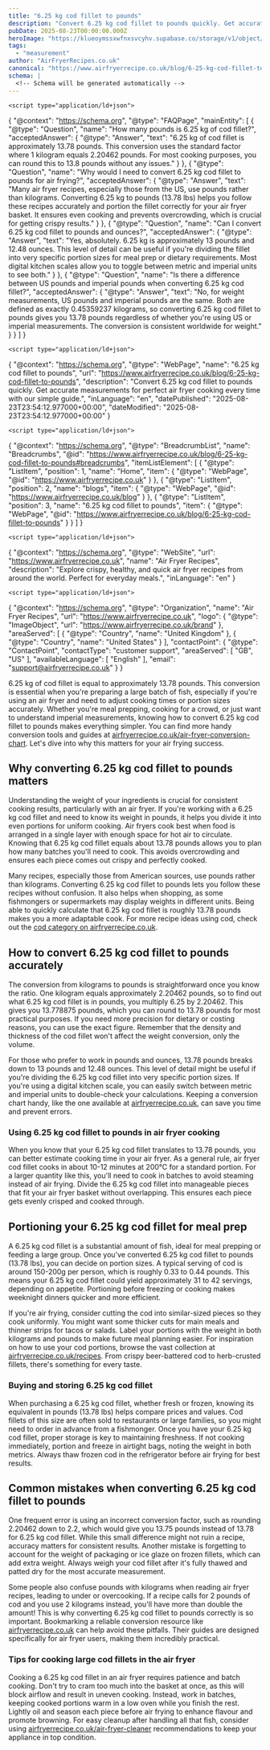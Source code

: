 ```yaml
---
title: "6.25 kg cod fillet to pounds"
description: "Convert 6.25 kg cod fillet to pounds quickly. Get accurate measurements for perfect air fryer cooking every time with our simple guide."
pubDate: 2025-08-23T00:00:00.000Z
heroImage: "https://klueoymssxwfnxsvcyhv.supabase.co/storage/v1/object/public/Shmucket/6-25-kg-cod-fillet-to-pounds.webp"
tags:
  - "measurement"
author: "AirFryerRecipes.co.uk"
canonical: "https://www.airfryerrecipe.co.uk/blog/6-25-kg-cod-fillet-to-pounds"
schema: |
  <!-- Schema will be generated automatically -->
---
```

<script type="application/ld+json">
{
    "@context": "https://schema.org",
    "@type": "BlogPosting",
    "url": "https://www.airfryerrecipe.co.uk/blog/6-25-kg-cod-fillet-to-pounds",
    "mainEntityOfPage": {
        "@type": "WebPage",
        "@id": "https://www.airfryerrecipe.co.uk/blog/6-25-kg-cod-fillet-to-pounds"
    },
    "headline": "Easy 6.25 kg Cod Fillet to Pounds Conversion Guide",
    "description": "Convert 6.25 kg cod fillet to pounds quickly. Get accurate measurements for perfect air fryer cooking every time with our simple guide.",
    "author": {
        "@type": "Person",
        "name": "AirFryerRecipes.co.uk",
        "url": "https://www.airfryerrecipe.co.uk/about",
        "image": {
            "@type": "ImageObject",
            "url": "https://klueoymssxwfnxsvcyhv.supabase.co/storage/v1/object/public/Shmucket/Me.jpg"
        }
    },
    "publisher": {
        "@type": "Organization",
        "name": "Air Fryer Recipe",
        "logo": {
            "@type": "ImageObject",
            "url": "https://cdn.prod.website-files.com/68224a465dfe9a7ab4f57570/6844191451a8b2f1e37e63cc_Untitled%20design%20-%202025-06-05T205644.948%20(1).png"
        }
    },
    "datePublished": "2025-08-23T23:54:12.977Z",
    "dateModified": "2025-08-23T23:54:12.977Z",
    "image": {
        "@type": "ImageObject",
        "url": "https://klueoymssxwfnxsvcyhv.supabase.co/storage/v1/object/public/Shmucket/6-25-kg-cod-fillet-to-pounds.webp"
    },
    "about": {
        "@type": "Thing",
        "name": "Measurement"
    },
    "articleSection": "Measurement",
    "inLanguage": "en-GB"
}
</script>

    <script type="application/ld+json">
{
    "@context": "https://schema.org",
    "@type": "FAQPage",
    "mainEntity": [
        {
            "@type": "Question",
            "name": "How many pounds is 6.25 kg of cod fillet?",
            "acceptedAnswer": {
                "@type": "Answer",
                "text": "6.25 kg of cod fillet is approximately 13.78 pounds. This conversion uses the standard factor where 1 kilogram equals 2.20462 pounds. For most cooking purposes, you can round this to 13.8 pounds without any issues."
            }
        },
        {
            "@type": "Question",
            "name": "Why would I need to convert 6.25 kg cod fillet to pounds for air frying?",
            "acceptedAnswer": {
                "@type": "Answer",
                "text": "Many air fryer recipes, especially those from the US, use pounds rather than kilograms. Converting 6.25 kg to pounds (13.78 lbs) helps you follow these recipes accurately and portion the fillet correctly for your air fryer basket. It ensures even cooking and prevents overcrowding, which is crucial for getting crispy results."
            }
        },
        {
            "@type": "Question",
            "name": "Can I convert 6.25 kg cod fillet to pounds and ounces?",
            "acceptedAnswer": {
                "@type": "Answer",
                "text": "Yes, absolutely. 6.25 kg is approximately 13 pounds and 12.48 ounces. This level of detail can be useful if you're dividing the fillet into very specific portion sizes for meal prep or dietary requirements. Most digital kitchen scales allow you to toggle between metric and imperial units to see both."
            }
        },
        {
            "@type": "Question",
            "name": "Is there a difference between US pounds and imperial pounds when converting 6.25 kg cod fillet?",
            "acceptedAnswer": {
                "@type": "Answer",
                "text": "No, for weight measurements, US pounds and imperial pounds are the same. Both are defined as exactly 0.45359237 kilograms, so converting 6.25 kg cod fillet to pounds gives you 13.78 pounds regardless of whether you're using US or imperial measurements. The conversion is consistent worldwide for weight."
            }
        }
    ]
}
</script>

    <script type="application/ld+json">
{
    "@context": "https://schema.org",
    "@type": "WebPage",
    "name": "6.25 kg cod fillet to pounds",
    "url": "https://www.airfryerrecipe.co.uk/blog/6-25-kg-cod-fillet-to-pounds",
    "description": "Convert 6.25 kg cod fillet to pounds quickly. Get accurate measurements for perfect air fryer cooking every time with our simple guide.",
    "inLanguage": "en",
    "datePublished": "2025-08-23T23:54:12.977000+00:00",
    "dateModified": "2025-08-23T23:54:12.977000+00:00"
}
</script>

    <script type="application/ld+json">
{
    "@context": "https://schema.org",
    "@type": "BreadcrumbList",
    "name": "Breadcrumbs",
    "@id": "https://www.airfryerrecipe.co.uk/blog/6-25-kg-cod-fillet-to-pounds#breadcrumbs",
    "itemListElement": [
        {
            "@type": "ListItem",
            "position": 1,
            "name": "Home",
            "item": {
                "@type": "WebPage",
                "@id": "https://www.airfryerrecipe.co.uk"
            }
        },
        {
            "@type": "ListItem",
            "position": 2,
            "name": "blogs",
            "item": {
                "@type": "WebPage",
                "@id": "https://www.airfryerrecipe.co.uk/blog"
            }
        },
        {
            "@type": "ListItem",
            "position": 3,
            "name": "6.25 kg cod fillet to pounds",
            "item": {
                "@type": "WebPage",
                "@id": "https://www.airfryerrecipe.co.uk/blog/6-25-kg-cod-fillet-to-pounds"
            }
        }
    ]
}
</script>

    <script type="application/ld+json">
{
    "@context": "https://schema.org",
    "@type": "WebSite",
    "url": "https://www.airfryerrecipe.co.uk",
    "name": "Air Fryer Recipes",
    "description": "Explore crispy, healthy, and quick air fryer recipes from around the world. Perfect for everyday meals.",
    "inLanguage": "en"
}
</script>

    <script type="application/ld+json">
{
    "@context": "https://schema.org",
    "@type": "Organization",
    "name": "Air Fryer Recipes",
    "url": "https://www.airfryerrecipe.co.uk",
    "logo": {
        "@type": "ImageObject",
        "url": "https://www.airfryerrecipe.co.uk/brand"
    },
    "areaServed": [
        {
            "@type": "Country",
            "name": "United Kingdom"
        },
        {
            "@type": "Country",
            "name": "United States"
        }
    ],
    "contactPoint": {
        "@type": "ContactPoint",
        "contactType": "customer support",
        "areaServed": [
            "GB",
            "US"
        ],
        "availableLanguage": [
            "English"
        ],
        "email": "support@airfryerrecipe.co.uk"
    }
}
</script>

<p>6.25 kg of cod fillet is equal to approximately 13.78 pounds. This conversion is essential when you're preparing a large batch of fish, especially if you're using an air fryer and need to adjust cooking times or portion sizes accurately. Whether you're meal prepping, cooking for a crowd, or just want to understand imperial measurements, knowing how to convert 6.25 kg cod fillet to pounds makes everything simpler. You can find more handy conversion tools and guides at <a href=https://www.airfryerrecipe.co.uk/air-fryer-conversion-chart>airfryerrecipe.co.uk/air-fryer-conversion-chart</a>. Let's dive into why this matters for your air frying success.</p>

<h2>Why converting 6.25 kg cod fillet to pounds matters</h2>
<p>Understanding the weight of your ingredients is crucial for consistent cooking results, particularly with an air fryer. If you're working with a 6.25 kg cod fillet and need to know its weight in pounds, it helps you divide it into even portions for uniform cooking. Air fryers cook best when food is arranged in a single layer with enough space for hot air to circulate. Knowing that 6.25 kg cod fillet equals about 13.78 pounds allows you to plan how many batches you'll need to cook. This avoids overcrowding and ensures each piece comes out crispy and perfectly cooked.</p>
<p>Many recipes, especially those from American sources, use pounds rather than kilograms. Converting 6.25 kg cod fillet to pounds lets you follow these recipes without confusion. It also helps when shopping, as some fishmongers or supermarkets may display weights in different units. Being able to quickly calculate that 6.25 kg cod fillet is roughly 13.78 pounds makes you a more adaptable cook. For more recipe ideas using cod, check out the <a href=https://www.airfryerrecipe.co.uk/recipe-category/cod>cod category on airfryerrecipe.co.uk</a>.</p>

<h2>How to convert 6.25 kg cod fillet to pounds accurately</h2>
<p>The conversion from kilograms to pounds is straightforward once you know the ratio. One kilogram equals approximately 2.20462 pounds, so to find out what 6.25 kg cod fillet is in pounds, you multiply 6.25 by 2.20462. This gives you 13.778875 pounds, which you can round to 13.78 pounds for most practical purposes. If you need more precision for dietary or costing reasons, you can use the exact figure. Remember that the density and thickness of the cod fillet won't affect the weight conversion, only the volume.</p>
<p>For those who prefer to work in pounds and ounces, 13.78 pounds breaks down to 13 pounds and 12.48 ounces. This level of detail might be useful if you're dividing the 6.25 kg cod fillet into very specific portion sizes. If you're using a digital kitchen scale, you can easily switch between metric and imperial units to double-check your calculations. Keeping a conversion chart handy, like the one available at <a href=https://www.airfryerrecipe.co.uk/air-fryer-conversion-chart>airfryerrecipe.co.uk</a>, can save you time and prevent errors.</p>

<h3>Using 6.25 kg cod fillet to pounds in air fryer cooking</h3>
<p>When you know that your 6.25 kg cod fillet translates to 13.78 pounds, you can better estimate cooking time in your air fryer. As a general rule, air fryer cod fillet cooks in about 10-12 minutes at 200°C for a standard portion. For a larger quantity like this, you'll need to cook in batches to avoid steaming instead of air frying. Divide the 6.25 kg cod fillet into manageable pieces that fit your air fryer basket without overlapping. This ensures each piece gets evenly crisped and cooked through.</p>

<h2>Portioning your 6.25 kg cod fillet for meal prep</h2>
<p>A 6.25 kg cod fillet is a substantial amount of fish, ideal for meal prepping or feeding a large group. Once you've converted 6.25 kg cod fillet to pounds (13.78 lbs), you can decide on portion sizes. A typical serving of cod is around 150-200g per person, which is roughly 0.33 to 0.44 pounds. This means your 6.25 kg cod fillet could yield approximately 31 to 42 servings, depending on appetite. Portioning before freezing or cooking makes weeknight dinners quicker and more efficient.</p>
<p>If you're air frying, consider cutting the cod into similar-sized pieces so they cook uniformly. You might want some thicker cuts for main meals and thinner strips for tacos or salads. Label your portions with the weight in both kilograms and pounds to make future meal planning easier. For inspiration on how to use your cod portions, browse the vast collection at <a href=https://www.airfryerrecipe.co.uk/recipes>airfryerrecipe.co.uk/recipes</a>. From crispy beer-battered cod to herb-crusted fillets, there's something for every taste.</p>

<h3>Buying and storing 6.25 kg cod fillet</h3>
<p>When purchasing a 6.25 kg cod fillet, whether fresh or frozen, knowing its equivalent in pounds (13.78 lbs) helps compare prices and values. Cod fillets of this size are often sold to restaurants or large families, so you might need to order in advance from a fishmonger. Once you have your 6.25 kg cod fillet, proper storage is key to maintaining freshness. If not cooking immediately, portion and freeze in airtight bags, noting the weight in both metrics. Always thaw frozen cod in the refrigerator before air frying for best results.</p>

<h2>Common mistakes when converting 6.25 kg cod fillet to pounds</h2>
<p>One frequent error is using an incorrect conversion factor, such as rounding 2.20462 down to 2.2, which would give you 13.75 pounds instead of 13.78 for 6.25 kg cod fillet. While this small difference might not ruin a recipe, accuracy matters for consistent results. Another mistake is forgetting to account for the weight of packaging or ice glaze on frozen fillets, which can add extra weight. Always weigh your cod fillet after it's fully thawed and patted dry for the most accurate measurement.</p>
<p>Some people also confuse pounds with kilograms when reading air fryer recipes, leading to under or overcooking. If a recipe calls for 2 pounds of cod and you use 2 kilograms instead, you'll have more than double the amount! This is why converting 6.25 kg cod fillet to pounds correctly is so important. Bookmarking a reliable conversion resource like <a href=https://www.airfryerrecipe.co.uk>airfryerrecipe.co.uk</a> can help avoid these pitfalls. Their guides are designed specifically for air fryer users, making them incredibly practical.</p>

<h3>Tips for cooking large cod fillets in the air fryer</h3>
<p>Cooking a 6.25 kg cod fillet in an air fryer requires patience and batch cooking. Don't try to cram too much into the basket at once, as this will block airflow and result in uneven cooking. Instead, work in batches, keeping cooked portions warm in a low oven while you finish the rest. Lightly oil and season each piece before air frying to enhance flavour and promote browning. For easy cleanup after handling all that fish, consider using <a href=https://www.airfryerrecipe.co.uk/air-fryer-cleaner>airfryerrecipe.co.uk/air-fryer-cleaner</a> recommendations to keep your appliance in top condition.</p>
